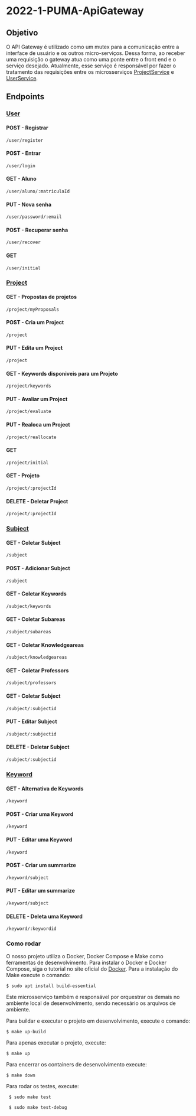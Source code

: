 # 2022-1-PUMA-ApiGateway

## Objetivo

O API Gateway é utilizado como um mutex para a comunicação entre a interface de usuário e os outros micro-serviços. Dessa forma, ao receber uma requisição o gateway atua como uma ponte entre o front end e o serviço desejado. Atualmente, esse serviço é responsável por fazer o tratamento das requisições entre os microsserviços [ProjectService](https://github.com/fga-eps-mds/2022-1-PUMA-ProjectService) e [UserService](https://github.com/fga-eps-mds/2022-1-PUMA-UserService).

## Endpoints

### [User](https://github.com/fga-eps-mds/2022-1-PUMA-UserService)
#### POST - Registrar
```
/user/register
```
#### POST - Entrar
```
/user/login
```
#### GET - Aluno
```
/user/aluno/:matriculaId
```
#### PUT - Nova senha
```
/user/password/:email
```
#### POST - Recuperar senha
```
/user/recover
```
#### GET 
```
/user/initial
```
### [Project](https://github.com/fga-eps-mds/2022-1-PUMA-ProjectService)
#### GET - Propostas de projetos
```
/project/myProposals
```
#### POST - Cria um Project
```
/project
```
#### PUT - Edita um Project
```
/project
```
#### GET - Keywords disponiveis para um Projeto
```
/project/keywords
```
#### PUT - Avaliar um Project
```
/project/evaluate
```
#### PUT - Realoca um Project
```
/project/reallocate
```
#### GET 
```
/project/initial
```
#### GET - Projeto
```
/project/:projectId
```
#### DELETE - Deletar Project
```
/project/:projectId
```
### [Subject](https://github.com/fga-eps-mds/2022-1-PUMA-ProjectService)
#### GET - Coletar Subject
```
/subject
```
#### POST - Adicionar Subject
```
/subject
```
#### GET - Coletar Keywords
```
/subject/keywords
```
#### GET - Coletar Subareas
```
/subject/subareas
```
#### GET - Coletar Knowledgeareas
```
/subject/knowledgeareas
```
#### GET - Coletar Professors
```
/subject/professors
```
#### GET - Coletar Subject
```
/subject/:subjectid
```
#### PUT - Editar Subject
```
/subject/:subjectid
```
#### DELETE - Deletar Subject
```
/subject/:subjectid
```
### [Keyword](https://github.com/fga-eps-mds/2022-1-PUMA-ProjectService)
#### GET - Alternativa de Keywords
```
/keyword
```
#### POST - Criar uma Keyword
```
/keyword
```
#### PUT - Editar uma Keyword
```
/keyword
```
#### POST - Criar um summarize
```
/keyword/subject
```
#### PUT - Editar um summarize
```
/keyword/subject
```
#### DELETE - Deleta uma Keyword
```
/keyword/:keywordid
```

### Como rodar

O nosso projeto utiliza o Docker, Docker Compose e Make como ferramentas de desenvolvimento. Para instalar o Docker e Docker Compose, siga o tutorial no site oficial do [Docker](https://www.docker.com/). Para a instalação do Make execute o comando: 

``` $ sudo apt install build-essential ```

Este microsserviço também é responsável por orquestrar os demais no ambiente local de desenvolvimento, sendo necessário os arquivos de ambiente.

Para buildar e executar o projeto em desenvolvimento, execute o comando:

``` $ make up-build ```

Para apenas executar o projeto, execute:

```$ make up```

Para encerrar os containers de desenvolvimento execute:

``` $ make down ```

Para rodar os testes, execute:

``` $ sudo make test```

``` $ sudo make test-debug```
